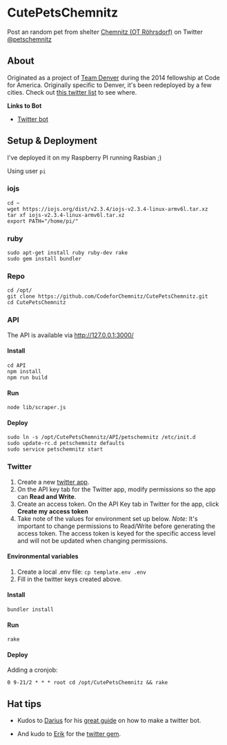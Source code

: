 # CutePetsChemnitz

Post an random pet from shelter [Chemnitz (OT Röhrsdorf)](http://www.tierfreunde-helfen.de/) on Twitter [@petschemnitz](https://twitter.com/petschemnitz)

## About

Originated as a project of [Team Denver](http://codeforamerica.org/cities/denver/) during the 2014 fellowship at Code for America.
Originally specific to Denver, it's been redeployed by a few cities. Check out [this twitter list](https://twitter.com/drewSaysGoVeg/cutepetseverywhere/members) to see where.


**Links to Bot**

* [Twitter bot](https://twitter.com/petschemnitz)

## Setup & Deployment

I've deployed it on my Raspberry PI running Rasbian ;)

Using user `pi`

### iojs
```
cd ~
wget https://iojs.org/dist/v2.3.4/iojs-v2.3.4-linux-armv6l.tar.xz
tar xf iojs-v2.3.4-linux-armv6l.tar.xz
export PATH="/home/pi/"
```

### ruby
```
sudo apt-get install ruby ruby-dev rake
sudo gem install bundler
```

### Repo
```
cd /opt/
git clone https://github.com/CodeforChemnitz/CutePetsChemnitz.git
cd CutePetsChemnitz
```

### API

The API is available via http://127.0.0.1:3000/

#### Install
```
cd API
npm install
npm run build
```

#### Run
```
node lib/scraper.js
```

#### Deploy
```
sudo ln -s /opt/CutePetsChemnitz/API/petschemnitz /etc/init.d
sudo update-rc.d petschemnitz defaults
sudo service petschemnitz start
```

### Twitter
1. Create a new [twitter app](https://apps.twitter.com/).
1. On the API key tab for the Twitter app, modify permissions so the app can **Read and Write**.
1. Create an access token. On the API Key tab in Twitter for the app, click **Create my access token**
1. Take note of the values for environment set up below.
*Note:* It's important to change permissions to Read/Write before generating the access token. The access token is keyed for the specific access level and will not be updated when changing permissions.

#### Environmental variables
1. Create a local .env file: `cp template.env .env`
1. Fill in the twitter keys created above.

#### Install
```
bundler install
```

#### Run
```
rake
```

#### Deploy
Adding a cronjob:
```
0 9-21/2 * * * root cd /opt/CutePetsChemnitz && rake
```



## Hat tips

* Kudos to [Darius](https://github.com/dariusk) for his [great guide](http://tinysubversions.com/2013/09/how-to-make-a-twitter-bot/) on how to make a twitter bot.

* And kudo to [Erik](https://github.com/sferik/) for the [twitter gem](https://github.com/sferik/twitter).
